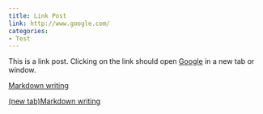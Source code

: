 ```yaml
---
title: Link Post
link: http://www.google.com/
categories:
- Test
---
```


This is a link post. Clicking on the link should open [Google](http://www.google.com/) in a new tab or window.

[Markdown writing](https://markdown.com.cn/basic-syntax/)

<a href="https://markdown.com.cn/basic-syntax/" target="_blank">(new tab)Markdown writing</a>

